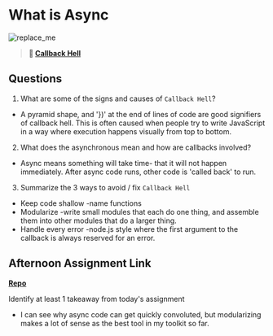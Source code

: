 # What is Async

![replace_me](https://codeworks.blob.core.windows.net/public/assets/img/illustrations/placeholder.svg)

> **📖 [Callback Hell](https://codeworksacademy.com/fs-student-guide/resources/wk4/01-Callbacks)**

## Questions

1. What are some of the signs and causes of `Callback Hell`?

- A pyramid shape, and '})' at the end of lines of code are good signifiers of callback hell. This is often caused when people try to write JavaScript in a way where execution happens visually from top to bottom.

2. What does the asynchronous mean and how are callbacks involved?

- Async means something will take time- that it will not happen immediately. After async code runs, other code is 'called back' to run.

3. Summarize the 3 ways to avoid / fix `Callback Hell`

- Keep code shallow
  -name functions
- Modularize
  -write small modules that each do one thing, and assemble them into other modules that do a larger thing.
- Handle every error
  -node.js style where the first argument to the callback is always reserved for an error.

## Afternoon Assignment Link

**[Repo](https://github.com/sbyoungblood/trivia-db)**

Identify at least 1 takeaway from today's assignment

- I can see why async code can get quickly convoluted, but modularizing makes a lot of sense as the best tool in my toolkit so far.
